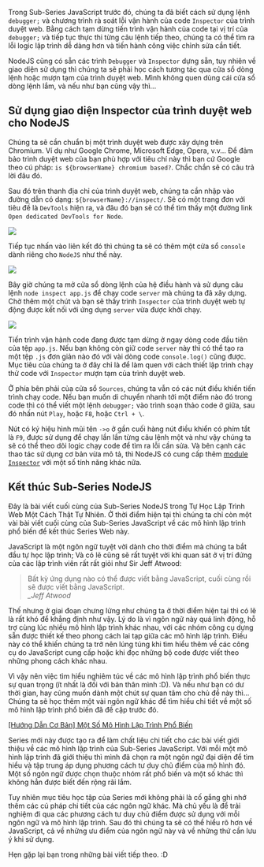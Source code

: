 Trong Sub-Series JavaScript trước đó, chúng ta đã biết cách sử dụng lệnh `debugger;` và chương trình rà soát lỗi vận hành của code `Inspector` của trình duyệt web. Bằng cách tạm dừng tiến trình vận hành của code tại vị trí của `debugger;` và tiếp tục thực thi từng câu lệnh tiếp theo, chúng ta có thể tìm ra lỗi logic lập trình dễ dàng hơn và tiến hành công việc chỉnh sửa cần tiết.

NodeJS cũng có sẵn các trình `Debugger` và `Inspector` dựng sẵn, tuy nhiên về giao diện sử dụng thì chúng ta sẽ phải học cách tương tác qua cửa sổ dòng lệnh hoặc mượn tạm của trình duyệt web. Mình không quen dùng cái cửa sổ dòng lệnh lắm, và nếu như bạn cũng vậy thì...

## Sử dụng giao diện Inspector của trình duyệt web cho NodeJS

Chúng ta sẽ cần chuẩn bị một trình duyệt web được xây dựng trên Chromium. Ví dụ như Google Chrome, Microsoft Edge, Opera, v.v... Để đảm bảo trình duyệt web của bạn phù hợp với tiêu chí này thì bạn cứ Google theo cú pháp: `is ${browserName} chromium based?`. Chắc chắn sẽ có câu trả lời đâu đó.

Sau đó trên thanh địa chỉ của trình duyệt web, chúng ta cần nhập vào đường dẫn có dạng: `${browserName}://inspect/`. Sẽ có một trang đơn với tiêu đề là `DevTools` hiện ra, và đâu đó bạn sẽ có thể tìm thấy một đường link `Open dedicated DevTools for Node`.

![](https://images.viblo.asia/80dfd84c-0d95-489b-a522-3d3cce654dd0.png)

Tiếp tục nhấn vào liên kết đó thì chúng ta sẽ có thêm một cửa sổ `console` dành riêng cho `NodeJS` như thế này.

![](https://images.viblo.asia/597c4bdc-01aa-4689-9623-60796eefb07d.png)

Bây giờ chúng ta mở cửa sổ dòng lệnh của hệ điều hành và sử dụng câu lệnh `node inspect app.js` để chạy code `server` mà chúng ta đã xây dựng. Chờ thêm một chút và bạn sẽ thấy trình `Inspector` của trình duyệt web tự động được kết nối với ứng dụng `server` vừa được khởi chạy.

![](https://images.viblo.asia/8b566988-54e4-428d-ae31-28437595caf8.png)

Tiến trình vận hành code đang được tạm dừng ở ngay dòng code đầu tiên của tệp `app.js`. Nếu bạn không còn giữ code `server` này thì có thể tạo ra một tệp `.js` đơn giản nào đó với vài dòng code `console.log()` cũng được. Mục tiêu của chúng ta ở đây chỉ là để làm quen với cách thiết lập trình chạy thử code với `Inspector` mượn tạm của trình duyệt web.

Ở phía bên phải của cửa sổ `Sources`, chúng ta vẫn có các nút điều khiển tiến trình chạy code. Nếu bạn muốn di chuyển nhanh tới một điểm nào đó trong code thì có thể viết một lệnh `debugger;` vào trình soạn thảo code ở giữa, sau đó nhấn nút `Play`, hoặc `F8`, hoặc `Ctrl + \`.

Nút có ký hiệu hình mũi tên `->o` ở gần cuối hàng nút điều khiển có phím tắt là `F9`, được sử dụng để chạy lần lần từng câu lệnh một và như vậy chúng ta sẽ có thể theo dõi logic chạy code để tìm ra lỗi cần sửa. Và bên cạnh các thao tác sử dụng cơ bản vừa mô tả, thì NodeJS có cung cấp thêm [module `Inspector`](https://nodejs.org/dist/latest-v16.x/docs/api/inspector.html) với một số tính năng khác nữa.

## Kết thúc Sub-Series NodeJS

Đây là bài viết cuối cùng của Sub-Series NodeJS trong Tự Học Lập Trình Web Một Cách Thật Tự Nhiên. Ở thời điểm hiện tại thì chúng ta chỉ còn một vài bài viết cuối cùng của Sub-Series JavaScript về các mô hình lập trình phổ biến để kết thúc Series Web này. 

JavaScript là một ngôn ngữ tuyệt vời dành cho thời điểm mà chúng ta bắt đầu tự học lập trình; Và có lẽ cũng sẽ rất tuyệt vời khi quan sát ở vị trí đứng của các lập trình viên rất rất giỏi như Sir Jeff Atwood:

> Bất kỳ ứng dụng nào có thể được viết bằng JavaScript, cuối cùng rồi sẽ được viết bằng JavaScript.  
> *_Jeff Atwood*

Thế nhưng ở giai đoạn chưng lửng như chúng ta ở thời điểm hiện tại thì có lẽ là rất khó để khẳng định như vậy. Lý do là vì ngôn ngữ này quá linh động, hỗ trợ cùng lúc nhiều mô hình lập trình khác nhau, với các nhóm công cụ dựng sẵn được thiết kế theo phong cách lai tạp giữa các mô hình lập trình. Điều này có thể khiến chúng ta trở nên lúng túng khi tìm hiểu thêm về các công cụ do JavaScript cung cấp hoặc khi đọc những bộ code được viết theo những phong cách khác nhau.

Vì vậy nên việc tìm hiểu nghiêm túc về các mô hình lập trình phổ biến thực sự quan trọng (ít nhất là đối với bản thân mình :D). Và nếu như bạn có dư thời gian, hay cũng muốn dành một chút sự quan tâm cho chủ đề này thì... Chúng ta sẽ học thêm một vài ngôn ngữ khác để tìm hiểu chi tiết về một số mô hình lập trình phổ biến đã đề cập trước đó.

[[Hướng Dẫn Cơ Bản] Một Số Mô Hình Lập Trình Phổ Biến](https://viblo.asia/s/jeZ103X3KWz)

Series mới này được tạo ra để làm chất liệu chi tiết cho các bài viết giới thiệu về các mô hình lập trình của Sub-Series JavaScript. Với mỗi một mô hình lập trình đã giới thiệu thì mình đã chọn ra một ngôn ngữ đại diện để tìm hiểu và tập trung áp dụng phương cách tư duy chủ điểm của mô hình đó. Một số ngôn ngữ được chọn thuộc nhóm rất phổ biến và một số khác thì không hẳn được biết đến rộng rãi lắm.

Tuy nhiên mục tiêu học tập của Series mới không phải là cố gắng ghi nhớ thêm các cú pháp chi tiết của các ngôn ngữ khác. Mà chủ yếu là để trải nghiệm đi qua các phương cách tư duy chủ điểm được sử dụng với mỗi ngôn ngữ và mô hình lập trình. Sau đó thì chúng ta sẽ có thể hiểu rõ hơn về JavaScript, cả về những ưu điểm của ngôn ngữ này và về những thứ cần lưu ý khi sử dụng.

Hẹn gặp lại bạn trong những bài viết tiếp theo. :D
